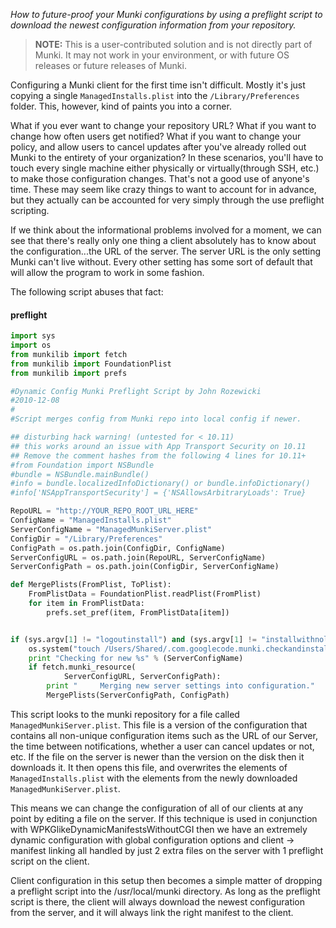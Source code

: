 _How to future-proof your Munki configurations by using a preflight script to download the newest configuration information from your repository._

>**NOTE:** This is a user-contributed solution and is not directly part of Munki. It may not work in your environment, or with future OS releases or future releases of Munki.

Configuring a Munki client for the first time isn't difficult. Mostly it's just copying a single `ManagedInstalls.plist` into the `/Library/Preferences` folder. This, however, kind of paints you into a corner.

What if you ever want to change your repository URL? What if you want to change how often users get notified? What if you want to change your policy, and allow users to cancel updates after you've already rolled out Munki to the entirety of your organization? In these scenarios, you'll have to touch every single machine either physically or virtually(through SSH, etc.) to make those configuration changes. That's not a good use of anyone's time. These may seem like crazy things to want to account for in advance, but they actually can be accounted for very simply through the use preflight scripting.

If we think about the informational problems involved for a moment, we can see that there's really only one thing a client absolutely has to know about the configuration...the URL of the server. The server URL is the only setting Munki can't live without. Every other setting has some sort of default that will allow the program to work in some fashion.

The following script abuses that fact:

#### preflight

```python
import sys
import os
from munkilib import fetch
from munkilib import FoundationPlist
from munkilib import prefs

#Dynamic Config Munki Preflight Script by John Rozewicki
#2010-12-08
#
#Script merges config from Munki repo into local config if newer.

## disturbing hack warning! (untested for < 10.11)
## this works around an issue with App Transport Security on 10.11
## Remove the comment hashes from the following 4 lines for 10.11+
#from Foundation import NSBundle
#bundle = NSBundle.mainBundle()
#info = bundle.localizedInfoDictionary() or bundle.infoDictionary()
#info['NSAppTransportSecurity'] = {'NSAllowsArbitraryLoads': True}

RepoURL = "http://YOUR_REPO_ROOT_URL_HERE"
ConfigName = "ManagedInstalls.plist"
ServerConfigName = "ManagedMunkiServer.plist"
ConfigDir = "/Library/Preferences"
ConfigPath = os.path.join(ConfigDir, ConfigName)
ServerConfigURL = os.path.join(RepoURL, ServerConfigName)
ServerConfigPath = os.path.join(ConfigDir, ServerConfigName)

def MergePlists(FromPlist, ToPlist):
    FromPlistData = FoundationPlist.readPlist(FromPlist)
    for item in FromPlistData:
        prefs.set_pref(item, FromPlistData[item])


if (sys.argv[1] != "logoutinstall") and (sys.argv[1] != "installwithnologout"):
    os.system("touch /Users/Shared/.com.googlecode.munki.checkandinstallatstartup")
    print "Checking for new %s" % (ServerConfigName)
    if fetch.munki_resource(
            ServerConfigURL, ServerConfigPath):
        print "     Merging new server settings into configuration."
        MergePlists(ServerConfigPath, ConfigPath)
```

This script looks to the munki repository for a file called `ManagedMunkiServer.plist`. This file is a version of the configuration that contains all non-unique configuration items such as the URL of our Server, the time between notifications, whether a user can cancel updates or not, etc. If the file on the server is newer than the version on the disk then it downloads it. It then opens this file, and overwrites the elements of  `ManagedInstalls.plist` with the elements from the newly downloaded `ManagedMunkiServer.plist`.

This means we can change the configuration of all of our clients at any point by editing a file on the server. If this technique is used in conjunction with WPKGlikeDynamicManifestsWithoutCGI then we have an extremely dynamic configuration with global configuration options and client -> manifest linking all handled by just 2 extra files on the server with 1 preflight script on the client.

Client configuration in this setup then becomes a simple matter of dropping a preflight script into the /usr/local/munki directory. As long as the preflight script is there, the client will always download the newest configuration from the server, and it will always link the right manifest to the client.